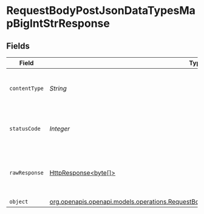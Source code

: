 # RequestBodyPostJsonDataTypesMapBigIntStrResponse


## Fields

| Field                                                                                                                                                                          | Type                                                                                                                                                                           | Required                                                                                                                                                                       | Description                                                                                                                                                                    |
| ------------------------------------------------------------------------------------------------------------------------------------------------------------------------------ | ------------------------------------------------------------------------------------------------------------------------------------------------------------------------------ | ------------------------------------------------------------------------------------------------------------------------------------------------------------------------------ | ------------------------------------------------------------------------------------------------------------------------------------------------------------------------------ |
| `contentType`                                                                                                                                                                  | *String*                                                                                                                                                                       | :heavy_check_mark:                                                                                                                                                             | HTTP response content type for this operation                                                                                                                                  |
| `statusCode`                                                                                                                                                                   | *Integer*                                                                                                                                                                      | :heavy_check_mark:                                                                                                                                                             | HTTP response status code for this operation                                                                                                                                   |
| `rawResponse`                                                                                                                                                                  | [HttpResponse<byte[]>](https://docs.oracle.com/en/java/javase/11/docs/api/java.net.http/java/net/http/HttpResponse.html)                                                       | :heavy_check_mark:                                                                                                                                                             | Raw HTTP response; suitable for custom response parsing                                                                                                                        |
| `object`                                                                                                                                                                       | [org.openapis.openapi.models.operations.RequestBodyPostJsonDataTypesMapBigIntStrResponseBody](../../models/operations/RequestBodyPostJsonDataTypesMapBigIntStrResponseBody.md) | :heavy_minus_sign:                                                                                                                                                             | OK                                                                                                                                                                             |